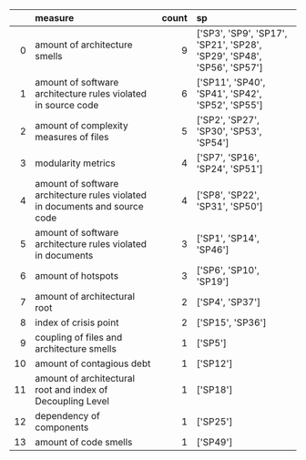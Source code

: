 |    | measure                                                                     |   count | sp                                                                     |
|---:|:----------------------------------------------------------------------------|--------:|:-----------------------------------------------------------------------|
|  0 | amount of architecture smells                                               |       9 | ['SP3', 'SP9', 'SP17', 'SP21', 'SP28', 'SP29', 'SP48', 'SP56', 'SP57'] |
|  1 | amount of software architecture rules violated in source code               |       6 | ['SP11', 'SP40', 'SP41', 'SP42', 'SP52', 'SP55']                       |
|  2 | amount of complexity measures of files                                      |       5 | ['SP2', 'SP27', 'SP30', 'SP53', 'SP54']                                |
|  3 | modularity metrics                                                          |       4 | ['SP7', 'SP16', 'SP24', 'SP51']                                        |
|  4 | amount of software architecture rules violated in documents and source code |       4 | ['SP8', 'SP22', 'SP31', 'SP50']                                        |
|  5 | amount of software architecture rules violated in documents                 |       3 | ['SP1', 'SP14', 'SP46']                                                |
|  6 | amount of hotspots                                                          |       3 | ['SP6', 'SP10', 'SP19']                                                |
|  7 | amount of architectural root                                                |       2 | ['SP4', 'SP37']                                                        |
|  8 | index of crisis point                                                       |       2 | ['SP15', 'SP36']                                                       |
|  9 | coupling of files and architecture smells                                   |       1 | ['SP5']                                                                |
| 10 | amount of contagious debt                                                   |       1 | ['SP12']                                                               |
| 11 | amount of architectural root and index of Decoupling Level                  |       1 | ['SP18']                                                               |
| 12 | dependency of components                                                    |       1 | ['SP25']                                                               |
| 13 | amount of code smells                                                       |       1 | ['SP49']                                                               |